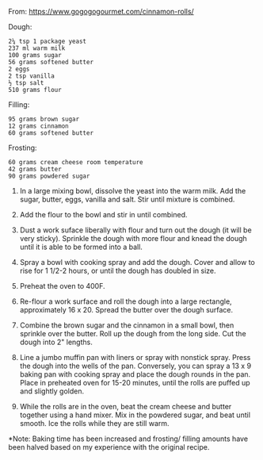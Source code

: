 From: https://www.gogogogourmet.com/cinnamon-rolls/

Dough:

    2¼ tsp 1 package yeast
    237 ml warm milk
    100 grams sugar
    56 grams softened butter
    2 eggs
    2 tsp vanilla
    ½ tsp salt
    510 grams flour

Filling:

    95 grams brown sugar
    12 grams cinnamon
    60 grams softened butter

Frosting:

    60 grams cream cheese room temperature
    42 grams butter
    90 grams powdered sugar
    
1. In a large mixing bowl, dissolve the yeast into the warm milk. Add the sugar, butter, eggs, vanilla and salt. Stir until mixture is combined.

2. Add the flour to the bowl and stir in until combined.
   
3. Dust a work suface liberally with flour and turn out the dough (it will be very sticky). Sprinkle the dough with more flour and knead the dough until it is able to be formed into a ball.
   
4. Spray a bowl with cooking spray and add the dough. Cover and allow to rise for 1 1/2-2 hours, or until the dough has doubled in size.

5. Preheat the oven to 400F.

6. Re-flour a work surface and roll the dough into a large rectangle, approximately 16 x 20. Spread the butter over the dough surface.

7. Combine the brown sugar and the cinnamon in a small bowl, then sprinkle over the butter. Roll up the dough from the long side. Cut the dough into 2" lengths.

8. Line a jumbo muffin pan with liners or spray with nonstick spray. Press the dough into the wells of the pan. Conversely, you can spray a 13 x 9 baking pan with cooking spray and place the dough rounds in the pan. Place in preheated oven for 15-20 minutes, until the rolls are puffed up and slightly golden.
    
9. While the rolls are in the oven, beat the cream cheese and butter together using a hand mixer. Mix in the powdered sugar, and beat until smooth. Ice the rolls while they are still warm.

*Note: Baking time has been increased and frosting/ filling amounts have been halved based on my experience with the original recipe.
